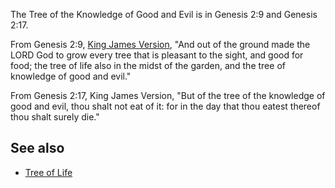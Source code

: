 The Tree of the Knowledge of Good and Evil is in Genesis 2:9 and
Genesis 2:17.

From Genesis 2:9,
[King James Version](King_James_Version "King James Version"), "And
out of the ground made the LORD God to grow every tree that is
pleasant to the sight, and good for food; the tree of life also in
the midst of the garden, and the tree of knowledge of good and
evil."

From Genesis 2:17, King James Version, "But of the tree of the
knowledge of good and evil, thou shalt not eat of it: for in the
day that thou eatest thereof thou shalt surely die."

## See also

-   [Tree of Life](Tree_of_Life "Tree of Life")



